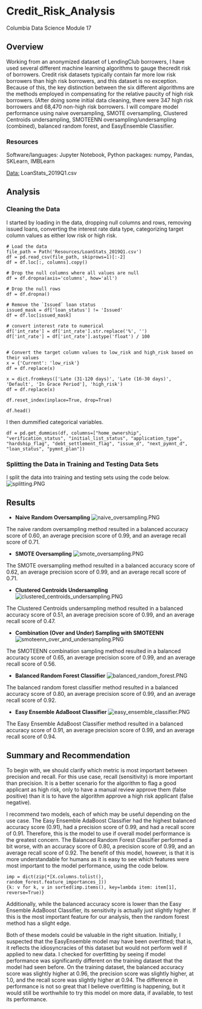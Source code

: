 # Credit_Risk_Analysis
 Columbia Data Science Module 17

## Overview
Working from an anonymized dataset of LendingClub borrowers, I have used several different machine learning algorithms to gauge thecredit risk of borrowers. Credit risk datasets typically contain far more low risk borrowers than high risk borrowers, and this dataset is no exception. Because of this, the key distinction between the six different algorithms are the methods employed in compensating for the relative paucity of high risk borrowers. (After doing some initial data cleaning, there were 347 high risk borrowers and 68,470 non-high risk borrowers. I will compare model performance using naive oversampling, SMOTE oversampling, Clustered Centroids undersampling, SMOTEENN oversampling/undersampling (combined), balanced random forest, and EasyEnsemble Classifier. 

### Resources
Software/languages: Jupyter Notebook, 
Python packages: numpy, Pandas, SKLearn, IMBLearn

[Data:](https://github.com/perryabdulkadir/Credit_Risk_Analysis/blob/main/Resources/LoanStats_2019Q1.csv) LoanStats_2019Q1.csv 


## Analysis 

### Cleaning the Data

I started by loading in the data, dropping null columns and rows, removing issued loans, converting the interest rate data type, categorizing target column values as either low risk or high risk. 

```
# Load the data
file_path = Path('Resources/LoanStats_2019Q1.csv')
df = pd.read_csv(file_path, skiprows=1)[:-2]
df = df.loc[:, columns].copy()

# Drop the null columns where all values are null
df = df.dropna(axis='columns', how='all')

# Drop the null rows
df = df.dropna()

# Remove the `Issued` loan status
issued_mask = df['loan_status'] != 'Issued'
df = df.loc[issued_mask]

# convert interest rate to numerical
df['int_rate'] = df['int_rate'].str.replace('%', '')
df['int_rate'] = df['int_rate'].astype('float') / 100


# Convert the target column values to low_risk and high_risk based on their values
x = {'Current': 'low_risk'}   
df = df.replace(x)

x = dict.fromkeys(['Late (31-120 days)', 'Late (16-30 days)', 'Default', 'In Grace Period'], 'high_risk')    
df = df.replace(x)

df.reset_index(inplace=True, drop=True)

df.head()
```
I then dummified categorical variables. 

```
df = pd.get_dummies(df, columns=["home_ownership", "verification_status", "initial_list_status", "application_type", "hardship_flag", "debt_settlement_flag", "issue_d", "next_pymnt_d", "loan_status", "pymnt_plan"])
```

### Splitting the Data in Training and Testing Data Sets
I split the data into training and testing sets using the code below. 
![splitting.PNG](Resources/splitting.PNG)

## Results

* **Naive Random Oversampling**
![naive_oversampling.PNG](Resources/naive_oversampling.PNG)


The naive random oversampling method resulted in a balanced accuracy score of 0.60, an average precision score of 0.99, and an average recall score of 0.71. 

* **SMOTE Oversampling**
![smote_oversampling.PNG](Resources/smote_oversampling.PNG)

The SMOTE oversampling method resulted in a balanced accuracy score of 0.62, an average precision score of 0.99, and an average recall score of 0.71. 

* **Clustered Centroids Undersampling**
![clustered_centroids_undersampling.PNG](Resources/clustered_centroids_undersampling.PNG)

The Clustered Centroids undersampling method resulted in a balanced accuracy score of 0.51, an average precision score of 0.99, and an average recall score of 0.47. 

* **Combination (Over and Under) Sampling with SMOTEENN**
![smoteenn_over_and_undersampling.PNG](Resources/smoteenn_over_and_undersampling.PNG)

The SMOTEENN combination sampling method resulted in a balanced accuracy score of 0.65, an average precision score of 0.99, and an average recall score of 0.56. 

* **Balanced Random Forest Classifier**
![balanced_random_forest.PNG](Resources/balanced_random_forest.PNG)

The balanced random forest classifier method resulted in a balanced accuracy score of 0.80, an average precision score of 0.99, and an average recall score of 0.92. 

* **Easy Ensemble AdaBoost Classifier**
![easy_ensemble_classifier.PNG](Resources/easy_ensemble_classifier.PNG)

The Easy Ensemble AdaBoost Classifier method resulted in a balanced accuracy score of 0.91, an average precision score of 0.99, and an average recall score of 0.94. 


## Summary and Recommendation

To begin with, we should clarify which metric is most important between precision and recall. For this use case, recall (sensitivity) is more important than precision. It is a better scenario for the algorithm to flag a good applicant as high risk, only to have a manual review approve them (false positive) than it is to have the algorithm approve a high risk applicant (false negative). 

I recommend two models, each of which may be useful depending on the use case. The Easy Ensemble AdaBoost Classifier had the highest balanced accuracy score (0.91), had a precision score of 0.99, and had a recall score of 0.91. Therefore, this is the model to use if overall model performance is the greatest concern. The Balanced Random Forest Classifier performed a bit worse, with an accuracy score of 0.80, a precision score of 0.99, and an average recall score of 0.92. The benefit of this model, however, is that it is more understandable for humans as it is easy to see which features were most important to the model performance, using the code below.

```
imp = dict(zip(*[X.columns.tolist(), random_forest.feature_importances_]))
{k: v for k, v in sorted(imp.items(), key=lambda item: item[1], reverse=True)}
```

Additionally, while the balanced accuracy score is lower than the Easy Ensemble AdaBoost Classifier, its sensitivity is actually just slightly higher. If this is the most important feature for our analysis, then the random forest method has a slight edge. 

Both of these models could be valuable in the right situation. Initially, I suspected that the EasyEnsemble model may have been overfitted; that is, it reflects the idiosyncracies of this dataset but would not perform well if applied to new data. I checked for overfitting by seeing if model performance was significantly different on the training dataset that the model had seen before. On the training dataset, the balanced accuracy score was slightly higher at 0.96, the precision score was slightly higher, at 1.0, and the recall score was slightly higher at 0.94. The difference in performance is not so great that I believe overfitting is happening, but it would still be worthwhile to try this model on more data, if available, to test its performance.
